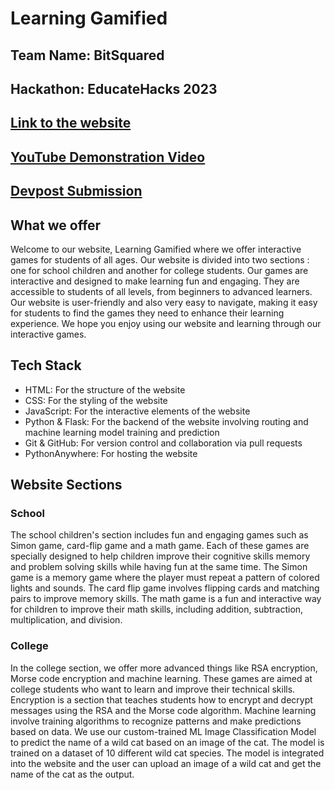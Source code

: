 # Learning Gamified

## Team Name: BitSquared

## Hackathon: EducateHacks 2023

## [Link to the website](http://learninggamified.pythonanywhere.com/)

## [YouTube Demonstration Video](https://youtu.be/amiDuvHZP68)

## [Devpost Submission](https://devpost.com/software/learning-gamified)

## What we offer

Welcome to our website, Learning Gamified where we offer interactive games for students of all ages. Our website is divided into two sections : one for school children and another for college students. Our games are interactive and designed to make learning fun and engaging. They are accessible to students of all levels, from beginners to advanced learners. Our website is user-friendly and also very easy to navigate, making it easy for students to find the games they need to enhance their learning experience.
We hope you enjoy using our website and learning through our interactive games.

## Tech Stack

- HTML: For the structure of the website
- CSS: For the styling of the website
- JavaScript: For the interactive elements of the website
- Python & Flask: For the backend of the website involving routing and machine learning model training and prediction
- Git & GitHub: For version control and collaboration via pull requests
- PythonAnywhere: For hosting the website

## Website Sections

### School

The school children's section includes fun and engaging games such as Simon game, card-flip game and a math game. Each of these games are specially designed to help children improve their cognitive skills memory and problem solving skills while having fun at the same time.
The Simon game is a memory game where the player must repeat a pattern of colored lights and sounds. The card flip game involves flipping cards and matching pairs to improve memory skills. The math game is a fun and interactive way for children to improve their math skills, including addition, subtraction, multiplication, and division.

### College

In the college section, we offer more advanced things like RSA encryption, Morse code encryption and machine learning. These games are aimed at college students who want to learn and improve their technical skills.
Encryption is a section that teaches students how to encrypt and decrypt messages using the RSA and the Morse code algorithm. Machine learning involve training algorithms to recognize patterns and make predictions based on data. We use our custom-trained ML Image Classification Model to predict the name of a wild cat based on an image of the cat. The model is trained on a dataset of 10 different wild cat species. The model is integrated into the website and the user can upload an image of a wild cat and get the name of the cat as the output.

